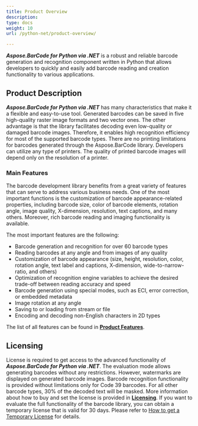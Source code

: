 ```yaml
---
title: Product Overview
description:
type: docs
weight: 10
url: /python-net/product-overview/

---
```


***Aspose.BarCode for Python via .NET*** is a robust and reliable barcode generation and recognition component written in Python that allows developers to quickly and easily add barcode reading and creation functionality to various applications.

## **Product Description**
***Aspose.BarCode for Python via .NET*** has many characteristics that make it a flexible and easy-to-use tool. Generated barcodes can be saved in five high-quality raster image formats and two vector ones. The other advantage is that the library facilitates decoding even low-quality or damaged barcode images. Therefore, it enables high recognition efficiency for most of the supported barcode types. There are no printing limitations for barcodes generated through the Aspose.BarCode library. Developers can utilize any type of printers. The quality of printed barcode images will depend only on the resolution of a printer.

### **Main Features**
The barcode development library benefits from a great variety of features that can serve to address various business needs. One of the most important functions is the customization of barcode appearance-related properties, including barcode size, color of barcode elements, rotation angle, image quality, X-dimension, resolution, text captions, and many others. Moreover, rich barcode reading and imaging functionality is available.  
  
The most important features are the following: 
- Barcode generation and recognition for over 60 barcode types
- Reading barcodes at any angle and from images of any quality
- Customization of barcode appearance (size, height, resolution, color, rotation angle, text label and captions, X-dimension, wide-to-narrow-ratio, and others)
- Optimization of recognition engine variables to achieve the desired trade-off between reading accuracy and speed
- Barcode generation using special modes, such as ECI, error correction, or embedded metadata
- Image rotation at any angle 
- Saving to or loading from stream or file 
- Encoding and decoding non-English characters in 2D types

The list of all features can be found in [**Product Features**](/barcode/python-net/features/).


## **Licensing**
License is required to get access to the advanced functionality of ***Aspose.BarCode for Python via .NET***. The evaluation mode allows generating barcodes without any restrictions. However, watermarks are displayed on generated barcode images. Barcode recognition functionality is provided without limitations only for Code 39 barcodes. For all other barcode types, 30% of the decoded text will be masked. More information about how to buy and set the license is provided in [**Licensing**](/barcode/python-net/licensing/). If you want to evaluate the full functionality of the barcode library, you can obtain a temporary license that is valid for 30 days. Please refer to [How to get a Temporary License](https://purchase.aspose.com/temporary-license) for details.
